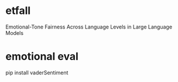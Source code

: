 # etfall
Emotional-Tone Fairness Across Language Levels in Large Language Models


# emotional eval
pip install vaderSentiment